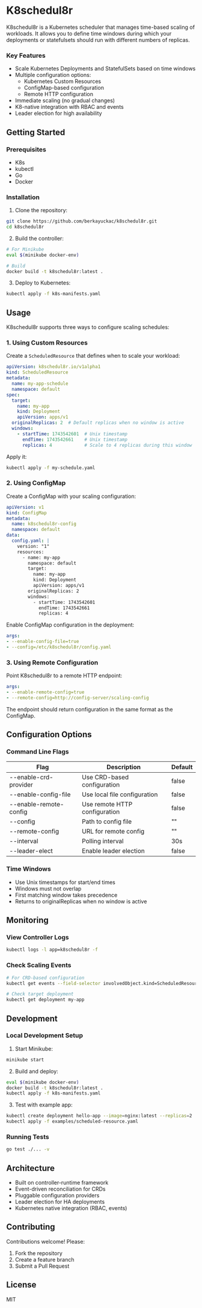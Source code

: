 # K8schedul8r

K8schedul8r is a Kubernetes scheduler that manages time-based scaling of workloads. It allows you to define time windows during which your deployments or statefulsets should run with different numbers of replicas.

### Key Features

- Scale Kubernetes Deployments and StatefulSets based on time windows
- Multiple configuration options:
  - Kubernetes Custom Resources
  - ConfigMap-based configuration
  - Remote HTTP configuration
- Immediate scaling (no gradual changes)
- K8-native integration with RBAC and events
- Leader election for high availability

## Getting Started

### Prerequisites

- K8s
- kubectl
- Go
- Docker

### Installation

1. Clone the repository:
```bash
git clone https://github.com/berkayuckac/k8schedul8r.git
cd k8schedul8r
```

2. Build the controller:
```bash
# For Minikube
eval $(minikube docker-env)

# Build
docker build -t k8schedul8r:latest .
```

3. Deploy to Kubernetes:
```bash
kubectl apply -f k8s-manifests.yaml
```

## Usage

K8schedul8r supports three ways to configure scaling schedules:

### 1. Using Custom Resources

Create a `ScheduledResource` that defines when to scale your workload:

```yaml
apiVersion: k8schedul8r.io/v1alpha1
kind: ScheduledResource
metadata:
  name: my-app-schedule
  namespace: default
spec:
  target:
    name: my-app
    kind: Deployment
    apiVersion: apps/v1
  originalReplicas: 2  # Default replicas when no window is active
  windows:
    - startTime: 1743542601  # Unix timestamp
      endTime: 1743542661    # Unix timestamp
      replicas: 4            # Scale to 4 replicas during this window
```

Apply it:
```bash
kubectl apply -f my-schedule.yaml
```

### 2. Using ConfigMap

Create a ConfigMap with your scaling configuration:

```yaml
apiVersion: v1
kind: ConfigMap
metadata:
  name: k8schedul8r-config
  namespace: default
data:
  config.yaml: |
    version: "1"
    resources:
      - name: my-app
        namespace: default
        target:
          name: my-app
          kind: Deployment
          apiVersion: apps/v1
        originalReplicas: 2
        windows:
          - startTime: 1743542601
            endTime: 1743542661
            replicas: 4
```

Enable ConfigMap configuration in the deployment:
```yaml
args:
- --enable-config-file=true
- --config=/etc/k8schedul8r/config.yaml
```

### 3. Using Remote Configuration

Point K8schedul8r to a remote HTTP endpoint:

```yaml
args:
- --enable-remote-config=true
- --remote-config=http://config-server/scaling-config
```

The endpoint should return configuration in the same format as the ConfigMap.

## Configuration Options

### Command Line Flags

| Flag | Description | Default |
|------|-------------|---------|
| --enable-crd-provider | Use CRD-based configuration | false |
| --enable-config-file | Use local file configuration | false |
| --enable-remote-config | Use remote HTTP configuration | false |
| --config | Path to config file | "" |
| --remote-config | URL for remote config | "" |
| --interval | Polling interval | 30s |
| --leader-elect | Enable leader election | false |

### Time Windows

- Use Unix timestamps for start/end times
- Windows must not overlap
- First matching window takes precedence
- Returns to originalReplicas when no window is active

## Monitoring

### View Controller Logs
```bash
kubectl logs -l app=k8schedul8r -f
```

### Check Scaling Events
```bash
# For CRD-based configuration
kubectl get events --field-selector involvedObject.kind=ScheduledResource

# Check target deployment
kubectl get deployment my-app
```

## Development

### Local Development Setup

1. Start Minikube:
```bash
minikube start
```

2. Build and deploy:
```bash
eval $(minikube docker-env)
docker build -t k8schedul8r:latest .
kubectl apply -f k8s-manifests.yaml
```

3. Test with example app:
```bash
kubectl create deployment hello-app --image=nginx:latest --replicas=2
kubectl apply -f examples/scheduled-resource.yaml
```

### Running Tests
```bash
go test ./... -v
```

## Architecture

- Built on controller-runtime framework
- Event-driven reconciliation for CRDs
- Pluggable configuration providers
- Leader election for HA deployments
- Kubernetes native integration (RBAC, events)

## Contributing

Contributions welcome! Please:

1. Fork the repository
2. Create a feature branch
3. Submit a Pull Request

## License

MIT